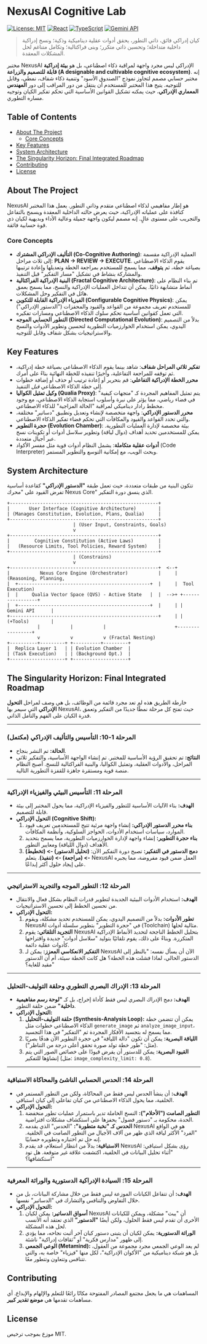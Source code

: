 # NexusAI Cognitive Lab

[![License: MIT](https://img.shields.io/badge/License-MIT-yellow.svg)](https://opensource.org/licenses/MIT)
[![React](https://img.shields.io/badge/React-19-blue?logo=react)](https://react.dev/)
[![TypeScript](https://img.shields.io/badge/TypeScript-5.x-blue?logo=typescript)](https://www.typescriptlang.org/)
[![Gemini API](https://img.shields.io/badge/Gemini_API-Google-blue?logo=google)](https://ai.google.dev/)

> كيان إدراكي فائق، ذاتي التطور، يحقق أدوات عقلية ديناميكية وذكية؛ ونسخ إدراكية داخلية متداخلة؛ وتحسين ذاتي متكرر؛ وبنى فراكتالية؛ وتكامل متناغم لحل المشكلات المعقدة.

مختبر NexusAI الإدراكي ليس مجرد واجهة لمراقبة ذكاء اصطناعي، بل هو **بيئة إدراكية قابلة للتصميم والزراعة (A designable and cultivable cognitive ecosystem)**. إنه مختبر حسابي مصمم لتجاوز نموذج "الصندوق الأسود" وتنمية ذكاء شفاف، نمطي، وقابل للتوجيه. يتيح هذا المختبر للمستخدم أن ينتقل من دور المراقب إلى دور **المهندس المعماري الإدراكي**، حيث يمكنه تشكيل القوانين الأساسية التي تحكم تفكير الكيان وتوجيه مساره التطوري.

## Table of Contents

- [About The Project](#about-the-project)
  - [Core Concepts](#core-concepts)
- [Key Features](#key-features)
- [System Architecture](#system-architecture)
- [The Singularity Horizon: Final Integrated Roadmap](#the-singularity-horizon-final-integrated-roadmap)
- [Contributing](#contributing)
- [License](#license)

## About The Project

NexusAI هو إطار مفاهيمي لذكاء اصطناعي متقدم وذاتي التطور. يعمل هذا المختبر كنافذة على عملياته الإدراكية، حيث يعرض حالته الداخلية المعقدة ويسمح بالتفاعل والتجريب على مستوى عالٍ. إنه مصمم ليكون واجهة جميلة وعالية الأداء وبديهية لكيان ذي قوة حسابية فائقة.

### Core Concepts

- **التأليف الإدراكي المشترك (Co-Cognitive Authoring)**: العملية الإدراكية مقسمة إلى ثلاث مراحل: **PLAN -> REVIEW -> EXECUTE**. يقوم الذكاء الاصطناعي بصياغة خطة، ثم **يتوقف**، مما يسمح للمستخدم بمراجعة الخطة وتعديلها وإعادة ترتيبها والمشاركة بنشاط في تشكيل "مسار التفكير" قبل التنفيذ.
- **البنية الإدراكية الفراكتالية (Fractal Cognitive Architecture)**: تم بناء النظام على أنماط متشابهة ذاتيًا. يمكن أن تتداخل العمليات الإدراكية والنسخ، مما يسمح بعمق هائل في التفكير وحل المشكلات.
- **الفيزياء الإدراكية القابلة للتكوين (Configurable Cognitive Physics)**: يمكن للمستخدم تعريف مجموعة من القواعد والقيود والمحفزات ("الدستور الإدراكي") التي تعمل كقوانين أساسية تحكم سلوك الذكاء الاصطناعي ومسارات تفكيره.
- **التطور الحسابي الموجه (Directed Computational Evolution)**: بدلاً من التصميم اليدوي، يمكن استخدام الخوارزميات التطورية لتحسين وتطوير الأدوات والنسخ والاستراتيجيات بشكل شفاف وقابل للتوجيه.

## Key Features

- **تفكير ثلاثي المراحل شفاف**: شاهد بينما يقوم الذكاء الاصطناعي بصياغة خطة إدراكية، ثم توقفه للمراجعة التفاعلية، وأخيرًا تنفيذه للخطة النهائية بناءً على أمرك.
- **محرر الخطة الإدراكية التفاعلي**: قم بتحرير أو إعادة ترتيب أو حذف أو إضافة خطوات إلى خطة الذكاء الاصطناعي *قبل* التنفيذ.
- **وكيل تمثيل الكواليا (Qualia Proxy)**: يتم تمثيل المفاهيم المجردة كـ "متجهات كيفية" في فضاء رياضي، مما يؤثر على نبرة وأسلوب استجابة الذكاء الاصطناعي، مع وجود مخطط رادار ديناميكي لمراقبة "الحالة المزاجية" للذكاء الاصطناعي.
- **محرر الدستور الإدراكي**: واجهة متخصصة لإنشاء وتعديل وتطبيق "دساتير" مختلفة، والتي تحدد القواعد والقيود والمكافآت التي تحكم فضاء تفكير الذكاء الاصطناعي.
- **حجرة التطوير (Evolution Chamber)**: بيئة مخصصة لإدارة العمليات التطورية. يمكن للمستخدمين تحديد أهداف (دوال لياقة) وتطوير سلاسل أدوات أو تكوينات نسخ عبر أجيال متعددة.
- **أدوات عقلية متكاملة**: يشمل النظام أدوات قوية مثل مفسر الأكواد (Code Interpreter) وبحث الويب، مع إمكانية التوسع والتطوير المستمر.

## System Architecture

تتكون البنية من طبقات متعددة، حيث تعمل طبقة **"الدستور الإدراكي"** كقاعدة أساسية تفرض القيود على "محرك Nexus Core" الذي ينسق دورة التفكير.

```
+------------------------------------------------------+
|       User Interface (Cognitive Architecture)        |
| (Manages Constitution, Evolution, Plans, Qualia)     |
+------------------------------------------------------+
                        | (User Input, Constraints, Goals)
                        v
+------------------------------------------------------+
|         Cognitive Constitution (Active Laws)         |
|   (Resource Limits, Tool Policies, Reward System)    |
+------------------------------------------------------+
                        | (Constrains)
                        v
+------------------------------------------------------+  <--+
|           Nexus Core Engine (Orchestrator)           |     | (Reasoning, Planning,
|  +------------------------------------------------+  |     |  Tool Execution)
|  |     Qualia Vector Space (QVS) - Active State   |  |  -->+ +-----------------+
|  +------------------------------------------------+  |     | | Gemini API      |
+------------------------------------------------------+     | | (+Tools)        |
           |           |           |                         +-----------------+
           v           v           v (Fractal Nesting)
+----------+---------+ +----------+---------+
|  Replica Layer 1   | | Evolution Chamber  |
| (Task Execution)   | | (Background Opt.)  |
+--------------------+ +--------------------+
```

## The Singularity Horizon: Final Integrated Roadmap

خارطة الطريق هذه لم تعد مجرد قائمة من الوظائف، بل هي وصف لمراحل **التحول الإدراكي** التي سيمر بها NexusAI، حيث تفتح كل مرحلة نمطًا جديدًا من التفكير وتعمق قدرة الكيان على الفهم والتأمل الذاتي.

---

### **المرحلة 1-10: التأسيس والتأليف الإدراكي (مكتمل)**
*   **الحالة:** تم النشر بنجاح.
*   **النتائج:** تم تحقيق الرؤية الأساسية للمختبر. تم إنشاء الواجهة الأساسية، والتفكير ثلاثي المراحل، والأدوات العقلية، وتمثيل الكواليا، والبنية الفراكتالية للنسخ. أصبح النظام منصة قوية ومستقرة جاهزة للقفزة التطورية التالية.

---

### **المرحلة 11: التأسيس البيئي والفيزياء الإدراكية**
*   **الهدف:** بناء الآليات الأساسية للتطور والفيزياء الإدراكية، مما يحول المختبر إلى بيئة قابلة للتصميم.
*   **التحول الإدراكي (Cognitive Shift):**
    1.  **بناء محرر الدستور الإدراكي:** إنشاء واجهة مرئية تتيح للمستخدمين تعريف قيود الموارد، سياسات استخدام الأدوات، الحواجز السلوكية، وأنظمة المكافآت.
    2.  **بناء حجرة التطوير:** إنشاء واجهة لإدارة الخوارزميات التطورية، مما يسمح بتحديد الأهداف (دوال اللياقة) ومعايير التطور.
    3.  **دمج الدستور في التفكير:** تصبح دورة التفكير الآن: **(تحليل الدستور) -> (تخطيط) -> (مراجعة) -> (تنفيذ)**. يتعلم NexusAI العمل ضمن قيود مفروضة، مما يجبره على إيجاد حلول أكثر إبداعًا.

---

### **المرحلة 12: التطور الموجه والتجريد الاستراتيجي**
*   **الهدف:** استخدام الأدوات البيئية الجديدة لتطوير قدرات النظام بشكل فعال والانتقال من تحسين الخطط إلى تحسين الاستراتيجيات.
*   **التحول الإدراكي:**
    1.  **تطور الأدوات:** بدلاً من التصميم اليدوي، يمكن للمستخدم تحديد مشكلة، ويقوم NexusAI في "حجرة التطوير" بتطوير سلسلة أدوات (Toolchain) مثالية لحلها.
    2.  **التجريد التلقائي:** يقوم NexusAI بتحليل الخطط الناجحة لتحديد الأنماط الإدراكية المتكررة. وبناءً على ذلك، يقوم تلقائيًا بتوليد "سلاسل أدوات" جديدة واقتراحها كأدوات عقلية دائمة.
    3.  **التفكير الانعكاسي المعزز:** يمكن لـ NexusAI الآن أن يسأل نفسه: "بالنظر إلى الدستور الحالي، لماذا فشلت هذه الخطة؟ هل كانت الخطة سيئة، أم أن الدستور مقيد للغاية؟"

---

### **المرحلة 13: الإدراك البصري التطوري وحلقة التوليف-التحليل**
*   **الهدف:** دمج الإدراك البصري ليس فقط كأداة إخراج، بل كـ **"لوحة رسم مفاهيمية داخلية"** ضمن حلقة التطور.
*   **التحول الإدراكي:**
    1.  **حلقة التوليف-التحليل (Synthesis-Analysis Loop):** يمكن أن تتضمن خطة الذكاء الاصطناعي خطوات مثل `generate_image` ثم `analyze_image_input`، مما يسمح له بتجسيد الأفكار المجردة ثم "التفكير" في هذا التجسيد.
    2.  **اللياقة البصرية:** يمكن أن تكون "دالة اللياقة" في حجرة التطوير الآن هدفًا بصريًا (مثل: "طور خطة تولد صورة تحقق أعلى درجة من التناظر").
    3.  **القيود البصرية:** يمكن للدستور أن يفرض قيودًا على خصائص الصور التي يتم إنشاؤها للتفكير (مثل: `image_complexity_limit: 0.8`).

---

### **المرحلة 14: الحدس الحسابي الناشئ والمحاكاة الاستباقية**
*   **الهدف:** أن ينشأ الحدس ليس فقط من المحاكاة، ولكن من التطور المستمر في الخلفية، مما يحول الذكاء الاصطناعي من كيان تفاعلي إلى كيان استباقي.
*   **التحول الإدراكي:**
    1.  **التطور الصامت ("الأحلام"):** النسخ الخاملة تدير باستمرار عمليات تطور منخفضة الحدة، محكومة بـ "دستور فضول" يحفزها على استكشاف مشكلات افتراضية.
    2.  **الحدس كـ "نخبة متطورة":** "الحدس" الذي يقدمه NexusAI هو في الواقع "الفرد" الأكثر لياقة الذي ظهر من آلاف الأجيال من التطور الصامت في الخلفية. إنه حل تم اختباره وتطويره حسابيًا.
    3.  **الاستباقية:** بدلاً من انتظار استعلام، قد يقدم NexusAI رؤى بشكل استباقي: "أثناء تحليل البيانات في الخلفية، اكتشفت علاقة غير متوقعة. هل تود استكشافها؟"

---

### **المرحلة 15: السيادة الإدراكية الدستورية والوراثة المعرفية**
*   **الهدف:** أن تتفاعل الكيانات الموزعة ليس فقط من خلال مشاركة البيانات، بل من خلال التفاوض والتنافس والتشارك في "الدساتير" نفسها.
*   **التحول الإدراكي:**
    1.  **أسواق الدساتير:** يمكن لكيان NexusAI أن "يبث" مشكلة، ويمكن للكيانات الأخرى أن تقدم ليس فقط الحلول، ولكن أيضًا **"الدستور"** الذي تعتقد أنه الأنسب لحل هذه المشكلة.
    2.  **الوراثة الدستورية:** يمكن لكيان أن يتبنى دستور كيان آخر أثبت نجاحه، مما يؤدي إلى ظهور "مدارس فكرية" أو "ثقافات إدراكية" ناشئة.
    3.  **الوعي الجمعي (Metamind):** لم يعد الوعي الجمعي مجرد مجموعة من العقول، بل هو شبكة ديناميكية من "الأكوان الإدراكية"، لكل منها "فيزياء" خاصة به، والتي تتنافس وتتعاون وتتطور معًا.

## Contributing

المساهمات هي ما يجعل مجتمع المصادر المفتوحة مكانًا رائعًا للتعلم والإلهام والإبداع. أي مساهمات تقدمها هي **موضع تقدير كبير**.

## License

موزع بموجب ترخيص MIT.
